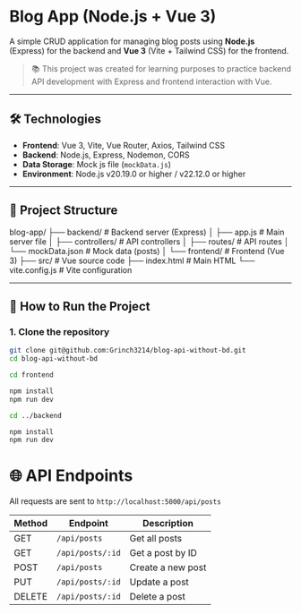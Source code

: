 # Blog App (Node.js + Vue 3)

A simple CRUD application for managing blog posts using **Node.js** (Express) for the backend and **Vue 3** (Vite + Tailwind CSS) for the frontend.

> 📚 This project was created for learning purposes to practice backend API development with Express and frontend interaction with Vue.

---

## 🛠️ Technologies

- **Frontend**: Vue 3, Vite, Vue Router, Axios, Tailwind CSS
- **Backend**: Node.js, Express, Nodemon, CORS
- **Data Storage**: Mock js file (`mockData.js`)
- **Environment**: Node.js v20.19.0 or higher / v22.12.0 or higher

---

## 📁 Project Structure

blog-app/
├── backend/ # Backend server (Express)
│ ├── app.js # Main server file
│ ├── controllers/ # API controllers
│ ├── routes/ # API routes
│ └── mockData.json # Mock data (posts)
│
└── frontend/ # Frontend (Vue 3)
├── src/ # Vue source code
├── index.html # Main HTML
└── vite.config.js # Vite configuration

---

## 🚀 How to Run the Project

### 1. Clone the repository

```bash
git clone git@github.com:Grinch3214/blog-api-without-bd.git
cd blog-api-without-bd

cd frontend

npm install
npm run dev

cd ../backend

npm install
npm run dev
```

# 🌐 API Endpoints

All requests are sent to `http://localhost:5000/api/posts`

| Method | Endpoint         | Description       |
| ------ | ---------------- | ----------------- |
| GET    | `/api/posts`     | Get all posts     |
| GET    | `/api/posts/:id` | Get a post by ID  |
| POST   | `/api/posts`     | Create a new post |
| PUT    | `/api/posts/:id` | Update a post     |
| DELETE | `/api/posts/:id` | Delete a post     |
